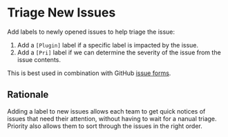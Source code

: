 # Triage New Issues

Add labels to newly opened issues to help triage the issue:

1. Add a `[Plugin]` label if a specific label is impacted by the issue.
2. Add a `[Pri]` label if we can determine the severity of the issue from the issue contents.

This is best used in combination with GitHub [issue forms](https://docs.github.com/en/communities/using-templates-to-encourage-useful-issues-and-pull-requests/configuring-issue-templates-for-your-repository#creating-issue-forms).

## Rationale

Adding a label to new issues allows each team to get quick notices of issues that need their attention, without having to wait for a nanual triage. Priority also allows them to sort through the issues in the right order.
